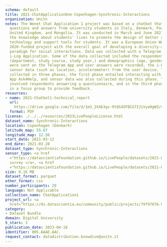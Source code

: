 ```yaml
---
schema: default
title: 2021-ChatApplicationOne-Copenhagen-Synchronic-Interactions
organization: Unitn
notes: The Wenet Chat Application 1 project was based on a chatbot that collected
  questions and answers from university students in Italy, Denmark, Paraguay, the
  United Kingdom, and Mongolia. It was conducted in March and June 2021 to improve
  the knowledge about students' lives to promote the design of better and more targeted
  technology and support tools for students. It was a European Union WeNet Horizon
  2020-funded project with the overall goal of developing a diversity-aware, machine-mediated
  paradigm for social interactions. Data was collected with a Telegram App and the
  i-Log Application. Some of the data collected included the respondent's career information
  (department, study course, study year,) and demographics (age, gender'). Questions
  were sent on the Telegram App and user answers were recorded, the i-Log App recorded
  sensor data (such as location, accelerometer) from the user device. This data was
  collected in three phases, the first phase entailed interacting with the Telegram
  App Ask4Help, and sensor data was also collected during this phase. The second phase
  involved respondents answering a questionnaire, and in the third phase, they participated
  in a focus group to provide feedback.
resources:
- name: 2021-Chatbot1-technical_report
  url: 
    https://drive.google.com/file/d/1m3_2X4b3gv-9tQS45FBCG7IJiVyeHgW3/view?usp=sharing
  format: PDF
license: ./../../resources/2023LivePeopleLicense.html
dataset_name: Synchronic-Interactions
location: Copenhagen (Denmark)
latitude_map: 55.67
longitude_map: 12.56
start_date: 2021-03-12
end_date: 2021-03-28
dataset_type: Synchronic-Interactions
sensor_type: <a href 
  ="https://datascientiafoundation.github.io/LivePeople/datasets/2021-CH1-Copenhagen-Questionnaire-Exit-Survey/">Exit
  survey </a>, <a href 
  ="https://datascientiafoundation.github.io/LivePeople/datasets/2021-CH1-Copenhagen-Questionnaire%20Profiling/">Profiling</a>
size: 0.16 MB
dataset_format: parquet
other_format: csv
number_participants: 29
language: Not Applicable
collection_name: ChatApplication1
project_url: <a 
  href="https://ds.datascientia.eu/community/public/projects/79f97076-9632-483a-b420-e68887ef8eb5">https://ds.datascientia.eu/community/public/projects/79f97076-9632-483a-b420-e68887ef8eb5</a>
category:
- Dataset Bundle
domain: Digital University
5_stars: 3
publication_date: 2023-04-18
identifier: 005.AAAE.AAC.
request_contact: datadistribution.knowdive@unitn.it
---
```



